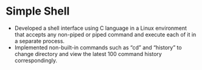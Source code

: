 # Simple Shell

- Developed a shell interface using C language in a Linux environment that accepts any non-piped or piped command and execute each of it in a separate process.
- Implemented non-built-in commands such as “cd” and “history” to change directory and view the latest 100 command history correspondingly.
